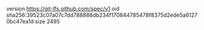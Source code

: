 version https://git-lfs.github.com/spec/v1
oid sha256:39523c07a07c7dd788888db234f170844785478f8375d2ede5a61270bc47ea1d
size 2495
